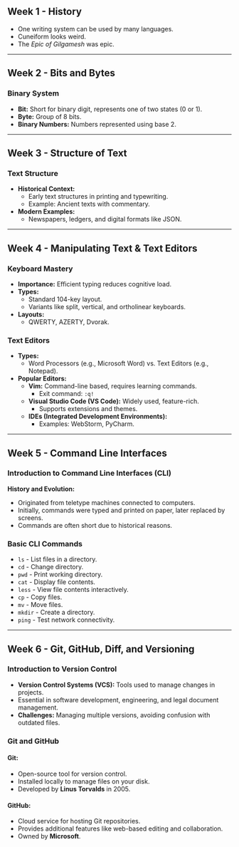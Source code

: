 ## Week 1 - History
- One writing system can be used by many languages.
- Cuneiform looks weird.
- The *Epic of Gilgamesh* was epic.

---

## Week 2 - Bits and Bytes

### Binary System
- **Bit:** Short for binary digit, represents one of two states (0 or 1).
- **Byte:** Group of 8 bits.
- **Binary Numbers:** Numbers represented using base 2.

---

## Week 3 - Structure of Text

### Text Structure
- **Historical Context:**
  - Early text structures in printing and typewriting.
  - Example: Ancient texts with commentary.
- **Modern Examples:**
  - Newspapers, ledgers, and digital formats like JSON.

---

## Week 4 - Manipulating Text & Text Editors

### Keyboard Mastery
- **Importance:** Efficient typing reduces cognitive load.
- **Types:**
  - Standard 104-key layout.
  - Variants like split, vertical, and ortholinear keyboards.
- **Layouts:**
  - QWERTY, AZERTY, Dvorak.

### Text Editors
- **Types:**
  - Word Processors (e.g., Microsoft Word) vs. Text Editors (e.g., Notepad).
- **Popular Editors:**
  - **Vim:** Command-line based, requires learning commands.
    - Exit command: `:q!`
  - **Visual Studio Code (VS Code):** Widely used, feature-rich.
    - Supports extensions and themes.
  - **IDEs (Integrated Development Environments):**
    - Examples: WebStorm, PyCharm.

---

## Week 5 - Command Line Interfaces

### Introduction to Command Line Interfaces (CLI)
**History and Evolution:**
- Originated from teletype machines connected to computers.
- Initially, commands were typed and printed on paper, later replaced by screens.
- Commands are often short due to historical reasons.

### Basic CLI Commands
- `ls` - List files in a directory.
- `cd` - Change directory.
- `pwd` - Print working directory.
- `cat` - Display file contents.
- `less` - View file contents interactively.
- `cp` - Copy files.
- `mv` - Move files.
- `mkdir` - Create a directory.
- `ping` - Test network connectivity.

---

## Week 6 - Git, GitHub, Diff, and Versioning

### Introduction to Version Control
- **Version Control Systems (VCS):** Tools used to manage changes in projects.
- Essential in software development, engineering, and legal document management.
- **Challenges:** Managing multiple versions, avoiding confusion with outdated files.

### Git and GitHub

#### Git:
- Open-source tool for version control.
- Installed locally to manage files on your disk.
- Developed by **Linus Torvalds** in 2005.

#### GitHub:
- Cloud service for hosting Git repositories.
- Provides additional features like web-based editing and collaboration.
- Owned by **Microsoft**.
